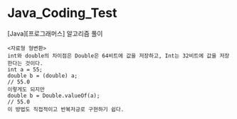 # Java_Coding_Test
[Java][프로그래머스] 알고리즘 풀이

```
<자료형 형변환>   
int와 double의 차이점은 Double은 64비트에 값을 저장하고, Int는 32비트에 값을 저장한다는 것이다.
int a = 55;
double b = (double) a;
// 55.0
이렇게도 되지만
double b = Double.valueOf(a);
// 55.0
이 방법도 직접적이고 반복저긍로 구현하기 쉽다.
```
